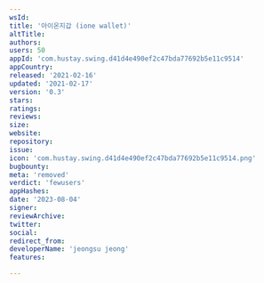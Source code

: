 ```yaml
---
wsId: 
title: '아이온지갑 (ione wallet)'
altTitle: 
authors: 
users: 50
appId: 'com.hustay.swing.d41d4e490ef2c47bda77692b5e11c9514'
appCountry: 
released: '2021-02-16'
updated: '2021-02-17'
version: '0.3'
stars: 
ratings: 
reviews: 
size: 
website: 
repository: 
issue: 
icon: 'com.hustay.swing.d41d4e490ef2c47bda77692b5e11c9514.png'
bugbounty: 
meta: 'removed'
verdict: 'fewusers'
appHashes: 
date: '2023-08-04'
signer: 
reviewArchive: 
twitter: 
social: 
redirect_from: 
developerName: 'jeongsu jeong'
features: 

---
```


